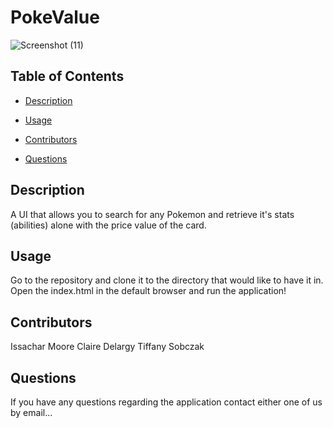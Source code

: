 # PokeValue

![Screenshot (11)](https://user-images.githubusercontent.com/93059565/147293033-5726fcb8-d4d1-4de5-9c25-135c795e4d76.png)

## Table of Contents

* [Description](#description)

* [Usage](#usage)

* [Contributors](#contributors)

* [Questions](#questions)

## Description

A UI that allows you to search for any Pokemon and retrieve it's stats (abilities) alone with the price value of the card.

## Usage

Go to the repository and clone it to the directory that would like to have it in. Open the index.html in the default browser and run the application!

## Contributors

Issachar Moore
Claire Delargy
Tiffany Sobczak

## Questions

If you have any questions regarding the application contact either one of us by email...



